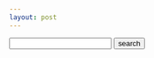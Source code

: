 ```yaml
---
layout: post
---
```

<div class="header-search">
  <form class="header-search-form" action="{{ site.url }}/search/" method="get">
    <input type="text" id="search-box" name="query">
    <input type="submit" value="search">
  </form>
</div>

<ul id="search-results"></ul>

<script>
  window.store = {
    {% for post in site.url.posts %}
      "{{ post.url | slugify }}": {
        "title": "{{ post.title | xml_escape }}",
        "author": "{{ post.author | xml_escape }}",
        "excerpt": "{{ post.excerpt | xml_escape }}",
        "content": "{{ post.content | strip_html | strip_newlines | jsonify }}",
        "url": "{{ post.url | xml_escape }}"
      }
      {% unless forloop.last %},{% endunless %}
    {% endfor %}
  };
</script>
<script src="https://unpkg.com/lunr/lunr.js"></script>
<script src="/assets/js/search.js"></script>
